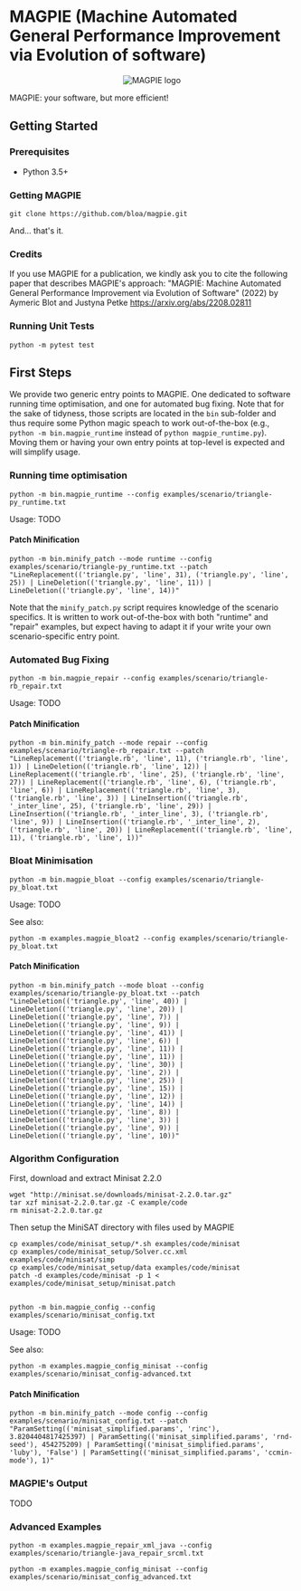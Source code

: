 # MAGPIE (Machine Automated General Performance Improvement via Evolution of software)

<p align="center">
  <img alt="MAGPIE logo" src="/logo_magpie.png" />
</p>

MAGPIE: your software, but more efficient!


## Getting Started

### Prerequisites

- Python 3.5+

### Getting MAGPIE

    git clone https://github.com/bloa/magpie.git

And... that's it.

### Credits ###

If you use MAGPIE for a publication, we kindly ask you to cite the following paper that describes MAGPIE's approach:
"MAGPIE: Machine Automated General Performance Improvement via Evolution of Software" (2022) by Aymeric Blot and Justyna Petke
https://arxiv.org/abs/2208.02811


<!---
### Installation

    python setup.py install

or

    python setup.py develop
--->


### Running Unit Tests

    python -m pytest test


## First Steps

We provide two generic entry points to MAGPIE.
One dedicated to software running time optimisation, and one for automated bug fixing.
Note that for the sake of tidyness, those scripts are located in the `bin` sub-folder and thus require some Python magic speach to work out-of-the-box (e.g., `python -m bin.magpie_runtime` instead of `python magpie_runtime.py`).
Moving them or having your own entry points at top-level is expected and will simplify usage.


### Running time optimisation

    python -m bin.magpie_runtime --config examples/scenario/triangle-py_runtime.txt

Usage: TODO

#### Patch Minification

    python -m bin.minify_patch --mode runtime --config examples/scenario/triangle-py_runtime.txt --patch "LineReplacement(('triangle.py', 'line', 31), ('triangle.py', 'line', 25)) | LineDeletion(('triangle.py', 'line', 11)) | LineDeletion(('triangle.py', 'line', 14))"

Note that the `minify_patch.py` script requires knowledge of the scenario specifics.
It is written to work out-of-the-box with both "runtime" and "repair" examples, but expect having to adapt it if your write your own scenario-specific entry point.


### Automated Bug Fixing

    python -m bin.magpie_repair --config examples/scenario/triangle-rb_repair.txt

Usage: TODO

#### Patch Minification

    python -m bin.minify_patch --mode repair --config examples/scenario/triangle-rb_repair.txt --patch "LineReplacement(('triangle.rb', 'line', 11), ('triangle.rb', 'line', 1)) | LineDeletion(('triangle.rb', 'line', 12)) | LineReplacement(('triangle.rb', 'line', 25), ('triangle.rb', 'line', 27)) | LineReplacement(('triangle.rb', 'line', 6), ('triangle.rb', 'line', 6)) | LineReplacement(('triangle.rb', 'line', 3), ('triangle.rb', 'line', 3)) | LineInsertion(('triangle.rb', '_inter_line', 25), ('triangle.rb', 'line', 29)) | LineInsertion(('triangle.rb', '_inter_line', 3), ('triangle.rb', 'line', 9)) | LineInsertion(('triangle.rb', '_inter_line', 2), ('triangle.rb', 'line', 20)) | LineReplacement(('triangle.rb', 'line', 11), ('triangle.rb', 'line', 1))"


### Bloat Minimisation

    python -m bin.magpie_bloat --config examples/scenario/triangle-py_bloat.txt

Usage: TODO

See also:

    python -m examples.magpie_bloat2 --config examples/scenario/triangle-py_bloat.txt

#### Patch Minification

    python -m bin.minify_patch --mode bloat --config examples/scenario/triangle-py_bloat.txt --patch "LineDeletion(('triangle.py', 'line', 40)) | LineDeletion(('triangle.py', 'line', 20)) | LineDeletion(('triangle.py', 'line', 7)) | LineDeletion(('triangle.py', 'line', 9)) | LineDeletion(('triangle.py', 'line', 41)) | LineDeletion(('triangle.py', 'line', 6)) | LineDeletion(('triangle.py', 'line', 11)) | LineDeletion(('triangle.py', 'line', 11)) | LineDeletion(('triangle.py', 'line', 30)) | LineDeletion(('triangle.py', 'line', 2)) | LineDeletion(('triangle.py', 'line', 25)) | LineDeletion(('triangle.py', 'line', 15)) | LineDeletion(('triangle.py', 'line', 12)) | LineDeletion(('triangle.py', 'line', 14)) | LineDeletion(('triangle.py', 'line', 8)) | LineDeletion(('triangle.py', 'line', 3)) | LineDeletion(('triangle.py', 'line', 9)) | LineDeletion(('triangle.py', 'line', 10))"


### Algorithm Configuration

First, download and extract Minisat 2.2.0

    wget "http://minisat.se/downloads/minisat-2.2.0.tar.gz"
    tar xzf minisat-2.2.0.tar.gz -C example/code
    rm minisat-2.2.0.tar.gz

Then setup the MiniSAT directory with files used by MAGPIE

    cp examples/code/minisat_setup/*.sh examples/code/minisat
    cp examples/code/minisat_setup/Solver.cc.xml examples/code/minisat/simp
    cp examples/code/minisat_setup/data examples/code/minisat
    patch -d examples/code/minisat -p 1 < examples/code/minisat_setup/minisat.patch


    python -m bin.magpie_config --config examples/scenario/minisat_config.txt

Usage: TODO

See also:

    python -m examples.magpie_config_minisat --config examples/scenario/minisat_config-advanced.txt


#### Patch Minification

    python -m bin.minify_patch --mode config --config examples/scenario/minisat_config.txt --patch "ParamSetting(('minisat_simplified.params', 'rinc'), 3.8204404817425397) | ParamSetting(('minisat_simplified.params', 'rnd-seed'), 454275209) | ParamSetting(('minisat_simplified.params', 'luby'), 'False') | ParamSetting(('minisat_simplified.params', 'ccmin-mode'), 1)"


### MAGPIE's Output

TODO



### Advanced Examples

    python -m examples.magpie_repair_xml_java --config examples/scenario/triangle-java_repair_srcml.txt

    python -m examples.magpie_config_minisat --config examples/scenario/minisat_config_advanced.txt

